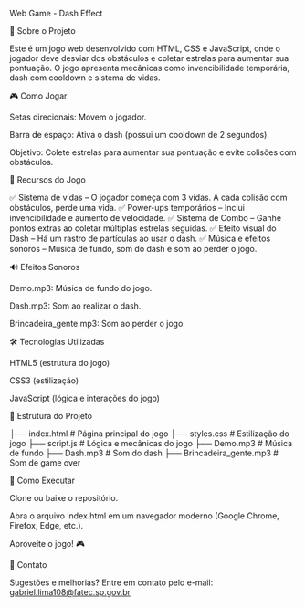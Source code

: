 Web Game - Dash Effect

📌 Sobre o Projeto

Este é um jogo web desenvolvido com HTML, CSS e JavaScript, onde o jogador deve desviar dos obstáculos e coletar estrelas para aumentar sua pontuação. O jogo apresenta mecânicas como invencibilidade temporária, dash com cooldown e sistema de vidas.

🎮 Como Jogar

Setas direcionais: Movem o jogador.

Barra de espaço: Ativa o dash (possui um cooldown de 2 segundos).

Objetivo: Colete estrelas para aumentar sua pontuação e evite colisões com obstáculos.

🚀 Recursos do Jogo

✅ Sistema de vidas – O jogador começa com 3 vidas. A cada colisão com obstáculos, perde uma vida.
✅ Power-ups temporários – Inclui invencibilidade e aumento de velocidade.
✅ Sistema de Combo – Ganhe pontos extras ao coletar múltiplas estrelas seguidas.
✅ Efeito visual do Dash – Há um rastro de partículas ao usar o dash.
✅ Música e efeitos sonoros – Música de fundo, som do dash e som ao perder o jogo.

🔊 Efeitos Sonoros

Demo.mp3: Música de fundo do jogo.

Dash.mp3: Som ao realizar o dash.

Brincadeira_gente.mp3: Som ao perder o jogo.

🛠️ Tecnologias Utilizadas

HTML5 (estrutura do jogo)

CSS3 (estilização)

JavaScript (lógica e interações do jogo)

📂 Estrutura do Projeto

├── index.html       # Página principal do jogo
├── styles.css       # Estilização do jogo
├── script.js        # Lógica e mecânicas do jogo
├── Demo.mp3         # Música de fundo
├── Dash.mp3         # Som do dash
├── Brincadeira_gente.mp3  # Som de game over

🚀 Como Executar

Clone ou baixe o repositório.

Abra o arquivo index.html em um navegador moderno (Google Chrome, Firefox, Edge, etc.).

Aproveite o jogo! 🎮

📧 Contato

Sugestões e melhorias? Entre em contato pelo e-mail: gabriel.lima108@fatec.sp.gov.br
